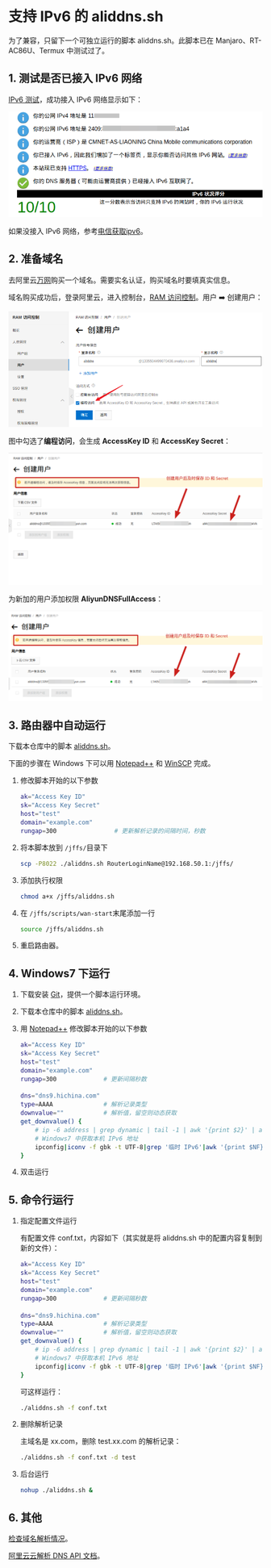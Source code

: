# 支持 IPv6 的 aliddns.sh

为了兼容，只留下一个可独立运行的脚本 aliddns.sh。此脚本已在 Manjaro、RT-AC86U、Termux 中测试过了。

## 1. 测试是否已接入 IPv6 网络

[IPv6 测试](http://www.test-ipv6.com/)，成功接入 IPv6 网络显示如下：

![test-ipv6](./images/test-ipv6.png)

如果没接入 IPv6 网络，参考[电信获取ipv6](https://m.ithome.com/html/405571.htm)。

## 2. 准备域名

去阿里云[万网](https://wanwang.aliyun.com/)购买一个域名。需要实名认证，购买域名时要填真实信息。

域名购买成功后，登录阿里云，进入控制台，[RAM 访问控制](https://ram.console.aliyun.com/overview)。用户 ➡️ 创建用户：

![createuser](./images/createuser.png)

图中勾选了**编程访问**，会生成 **AccessKey ID** 和 **AccessKey Secret**：

![idsecret](./images/idsecret.png)

为新加的用户添加权限 **AliyunDNSFullAccess**：

![dnsfullaccess](./images/dnsfullaccess.png)

## 3. 路由器中自动运行

下载本仓库中的脚本 [aliddns.sh](https://gitee.com/tyasky/aliddns6/releases)。

下面的步骤在 Windows 下可以用 [Notepad++](https://notepad-plus-plus.org/downloads/) 和 [WinSCP](https://winscp.net/) 完成。

1. 修改脚本开始的以下参数

    ```bash
    ak="Access Key ID"
    sk="Access Key Secret"
    host="test"
    domain="example.com"
    rungap=300                # 更新解析记录的间隔时间，秒数
    ```

2. 将本脚本放到 `/jffs/`目录下

    ```bash
    scp -P8022 ./aliddns.sh RouterLoginName@192.168.50.1:/jffs/
    ```

3. 添加执行权限

    ```bash
    chmod a+x /jffs/aliddns.sh
    ```

4. 在 `/jffs/scripts/wan-start`末尾添加一行

    ```bash
    source /jffs/aliddns.sh
    ```

5. 重启路由器。

## 4. Windows7 下运行

1. 下载安装 [Git](https://git-scm.com/download/win)，提供一个脚本运行环境。

2. 下载本仓库中的脚本 [aliddns.sh](https://gitee.com/tyasky/aliddns6/releases)。

3. 用 [Notepad++](https://notepad-plus-plus.org/downloads/) 修改脚本开始的以下参数

    ```bash
    ak="Access Key ID"
    sk="Access Key Secret"
    host="test"
    domain="example.com"
    rungap=300             # 更新间隔秒数
    
    dns="dns9.hichina.com"
    type=AAAA              # 解析记录类型
    downvalue=""           # 解析值，留空则动态获取
    get_downvalue() {
        # ip -6 address | grep dynamic | tail -1 | awk '{print $2}' | awk -F '/' '{print $1}'
        # Windows7 中获取本机 IPv6 地址
        ipconfig|iconv -f gbk -t UTF-8|grep '临时 IPv6'|awk '{print $NF}'
    }
    ```

4. 双击运行

## 5. 命令行运行

1. 指定配置文件运行

    有配置文件 conf.txt，内容如下（其实就是将 aliddns.sh 中的配置内容复制到新的文件）：

    ```bash
    ak="Access Key ID"
    sk="Access Key Secret"
    host="test"
    domain="example.com"
    rungap=300             # 更新间隔秒数
    
    dns="dns9.hichina.com"
    type=AAAA              # 解析记录类型
    downvalue=""           # 解析值，留空则动态获取
    get_downvalue() {
        # ip -6 address | grep dynamic | tail -1 | awk '{print $2}' | awk -F '/' '{print $1}'
        # Windows7 中获取本机 IPv6 地址
        ipconfig|iconv -f gbk -t UTF-8|grep '临时 IPv6'|awk '{print $NF}'
    }
    ```

    可这样运行：

    ```bash
    ./aliddns.sh -f conf.txt
    ```

2. 删除解析记录

    主域名是 xx.com，删除 test.xx.com 的解析记录：

    ```bash
    ./aliddns.sh -f conf.txt -d test
    ```

3. 后台运行

    ```bash
    nohup ./aliddns.sh &
    ```

## 6. 其他

[检查域名解析情况](https://zijian.aliyun.com/)。

[阿里云云解析 DNS API 文档](https://help.aliyun.com/document_detail/29740.html)。